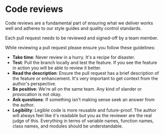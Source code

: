 # Code reviews

Code reviews are a fundamental part of ensuring what we deliver works well and adheres to our style guides and quality control standards.

Each pull request needs to be reviewed and signed-off by a team member.

While reviewing a pull request please ensure you follow these guidelines:

* **Take time**: Never review in a hurry. It's a recipe for disaster.
* **Test**: Pull the branch locally and test the feature. If you see the feature in action you will be able to review it better.
* **Read the description**: Ensure the pull request has a brief description of the feature or enhancement. It's very important to get context from the author's perspective.
* **Be positive**: We're all on the same team. Any kind of slander or provocation is not okay.
* **Ask questions**: If something isn't making sense seek an answer from the author.
* **Legibility**: Legible code is more reusable and future-proof. The author will always feel like it's readable but you as the reviewer are the real judge of this. Everything in terms of variable names, function names, class names, and modules should be understandable.

